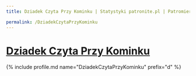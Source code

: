```yaml
---
title: Dziadek Czyta Przy Kominku | Statystyki patronite.pl | Patromierz

permalink: /DziadekCzytaPrzyKominku
---
```


# [Dziadek Czyta Przy Kominku](https://patronite.pl/DziadekCzytaPrzyKominku)

{% include profile.md name="DziadekCzytaPrzyKominku" prefix="d" %}
